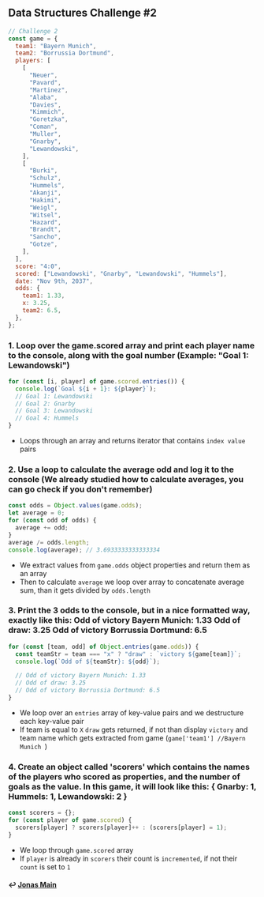 ## Data Structures Challenge #2

```js
// Challenge 2
const game = {
  team1: "Bayern Munich",
  team2: "Borrussia Dortmund",
  players: [
    [
      "Neuer",
      "Pavard",
      "Martinez",
      "Alaba",
      "Davies",
      "Kimmich",
      "Goretzka",
      "Coman",
      "Muller",
      "Gnarby",
      "Lewandowski",
    ],
    [
      "Burki",
      "Schulz",
      "Hummels",
      "Akanji",
      "Hakimi",
      "Weigl",
      "Witsel",
      "Hazard",
      "Brandt",
      "Sancho",
      "Gotze",
    ],
  ],
  score: "4:0",
  scored: ["Lewandowski", "Gnarby", "Lewandowski", "Hummels"],
  date: "Nov 9th, 2037",
  odds: {
    team1: 1.33,
    x: 3.25,
    team2: 6.5,
  },
};
```

### 1. Loop over the game.scored array and print each player name to the console, along with the goal number (Example: "Goal 1: Lewandowski")

```js
for (const [i, player] of game.scored.entries()) {
  console.log(`Goal ${i + 1}: ${player}`);
  // Goal 1: Lewandowski
  // Goal 2: Gnarby
  // Goal 3: Lewandowski
  // Goal 4: Hummels
}
```

- Loops through an array and returns iterator that contains `index value` pairs

### 2. Use a loop to calculate the average odd and log it to the console (We already studied how to calculate averages, you can go check if you don't remember)

```js
const odds = Object.values(game.odds);
let average = 0;
for (const odd of odds) {
  average += odd;
}
average /= odds.length;
console.log(average); // 3.6933333333333334
```

- We extract values from `game.odds` object properties and return them as an array
- Then to calculate `average` we loop over array to concatenate average sum, than it gets divided by `odds.length`

### 3. Print the 3 odds to the console, but in a nice formatted way, exactly like this: Odd of victory Bayern Munich: 1.33 Odd of draw: 3.25 Odd of victory Borrussia Dortmund: 6.5

```js
for (const [team, odd] of Object.entries(game.odds)) {
  const teamStr = team === "x" ? "draw" : `victory ${game[team]}`;
  console.log(`Odd of ${teamStr}: ${odd}`);

  // Odd of victory Bayern Munich: 1.33
  // Odd of draw: 3.25
  // Odd of victory Borrussia Dortmund: 6.5
}
```

- We loop over an `entries` array of key-value pairs and we destructure each key-value pair
- If team is equal to `X` `draw` gets returned, if not than display `victory` and team name which gets extracted from game (`game['team1'] //Bayern Munich `)

### 4. Create an object called 'scorers' which contains the names of the players who scored as properties, and the number of goals as the value. In this game, it will look like this: { Gnarby: 1, Hummels: 1, Lewandowski: 2 }

```js
const scorers = {};
for (const player of game.scored) {
  scorers[player] ? scorers[player]++ : (scorers[player] = 1);
}
```

- We loop through `game.scored` array
- If `player` is already in `scorers` their count is `incremented`, if not their `count` is set to `1`

#### ↩️ [Jonas Main](/work/notes/jonas_schmedtmann/jonas-schmedtmann-notes.md)
